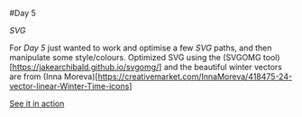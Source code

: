 #Day 5

*SVG*

For *Day 5* just wanted to work and optimise a few *SVG* paths, and then manipulate some style/colours. Optimized SVG using the (SVGOMG tool)[https://jakearchibald.github.io/svgomg/] and the beautiful winter vectors are from (Inna Moreva)[https://creativemarket.com/InnaMoreva/418475-24-vector-linear-Winter-Time-icons]

[See it in action](http://monicams.github.io/before-xmas/day5/)